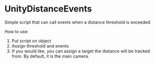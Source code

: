 # UnityDistanceEvents
Simple script that can call events when a distance threshold is exceeded

How to use:
1. Put script on object
2. Assign threshold and events
3. If you would like, you can assign a target the distance will be tracked from. By default, it is the main camera.
